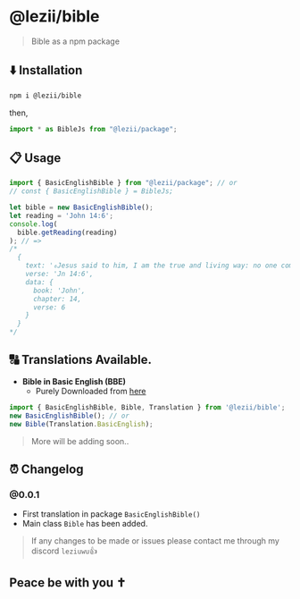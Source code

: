 # @lezii/bible
> Bible as a npm package
## ⬇️ Installation
```bash
npm i @lezii/bible
```
then,
```ts
import * as BibleJs from "@lezii/package";
```

## 📋 Usage
```ts
import { BasicEnglishBible } from "@lezii/package"; // or
// const { BasicEnglishBible } = BibleJs;

let bible = new BasicEnglishBible();
let reading = 'John 14:6';
console.log(
  bible.getReading(reading)
); // => 
/* 
  {
    text: '₆Jesus said to him, I am the true and living way: no one comes to the Father but by me.',
    verse: 'Jn 14:6',
    data: {
      book: 'John',
      chapter: 14,
      verse: 6
    }
  }
*/
```

## 🔠 Translations Available.
- **Bible in Basic English (BBE)**
  - Purely Downloaded from [here](http://www.o-bible.com/download/bbe.gz)
```ts
import { BasicEnglishBible, Bible, Translation } from '@lezii/bible';
new BasicEnglishBible(); // or
new Bible(Translation.BasicEnglish);
```
> More will be adding soon..


## ⏰ Changelog
### @0.0.1
- First translation in package `BasicEnglishBible()`
- Main class `Bible` has been added.

> If any changes to be made or issues please contact me through my discord `leziuwu`👍

## Peace be with you ✝️

